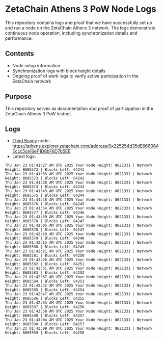 # ZetaChain Athens 3 PoW Node Logs
This repository contains logs and proof that we have successfully set up and run a node on the ZetaChain Athens 3 network. The logs demonstrate continuous node operation, including synchronization details and performance.

## Contents
- Node setup information
- Synchronization logs with block height details
- Ongoing proof of work logs to verify active participation in the ZetaChain network

## Purpose
This repository serves as documentation and proof of participation in the ZetaChain Athens 3 PoW testnet.

## Logs

- [Third Bunny](https://thirdbunny.xyz/) node: https://athens.explorer.zetachain.com/address/0x225254d35dE666064Eccc5ce16eF1D8bF8D7b5EE
- Latest logs:
```
Thu Jan 23 01:41:27 AM UTC 2025 Your Node Height: 8621331 | Network Height: 8685572 | Blocks Left: 64241
Thu Jan 23 01:41:33 AM UTC 2025 Your Node Height: 8621331 | Network Height: 8685573 | Blocks Left: 64242
Thu Jan 23 01:41:38 AM UTC 2025 Your Node Height: 8621331 | Network Height: 8685574 | Blocks Left: 64243
Thu Jan 23 01:41:43 AM UTC 2025 Your Node Height: 8621331 | Network Height: 8685575 | Blocks Left: 64244
Thu Jan 23 01:41:48 AM UTC 2025 Your Node Height: 8621331 | Network Height: 8685576 | Blocks Left: 64245
Thu Jan 23 01:41:54 AM UTC 2025 Your Node Height: 8621331 | Network Height: 8685577 | Blocks Left: 64246
Thu Jan 23 01:41:59 AM UTC 2025 Your Node Height: 8621331 | Network Height: 8685578 | Blocks Left: 64247
Thu Jan 23 01:42:05 AM UTC 2025 Your Node Height: 8621331 | Network Height: 8685578 | Blocks Left: 64247
Thu Jan 23 01:42:10 AM UTC 2025 Your Node Height: 8621331 | Network Height: 8685579 | Blocks Left: 64248
Thu Jan 23 01:42:15 AM UTC 2025 Your Node Height: 8621331 | Network Height: 8685580 | Blocks Left: 64249
Thu Jan 23 01:42:21 AM UTC 2025 Your Node Height: 8621331 | Network Height: 8685581 | Blocks Left: 64250
Thu Jan 23 01:42:26 AM UTC 2025 Your Node Height: 8621331 | Network Height: 8685582 | Blocks Left: 64251
Thu Jan 23 01:42:31 AM UTC 2025 Your Node Height: 8621331 | Network Height: 8685583 | Blocks Left: 64252
Thu Jan 23 01:42:37 AM UTC 2025 Your Node Height: 8621331 | Network Height: 8685584 | Blocks Left: 64253
Thu Jan 23 01:42:42 AM UTC 2025 Your Node Height: 8621331 | Network Height: 8685585 | Blocks Left: 64254
Thu Jan 23 01:42:47 AM UTC 2025 Your Node Height: 8621331 | Network Height: 8685586 | Blocks Left: 64255
Thu Jan 23 01:42:53 AM UTC 2025 Your Node Height: 8621331 | Network Height: 8685587 | Blocks Left: 64256
Thu Jan 23 01:42:58 AM UTC 2025 Your Node Height: 8621331 | Network Height: 8685588 | Blocks Left: 64257
Thu Jan 23 01:43:04 AM UTC 2025 Your Node Height: 8621331 | Network Height: 8685588 | Blocks Left: 64257
Thu Jan 23 01:43:09 AM UTC 2025 Your Node Height: 8621331 | Network Height: 8685589 | Blocks Left: 64258
```
